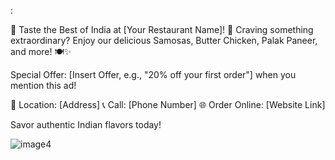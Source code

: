 :

🌟 Taste the Best of India at [Your Restaurant Name]! 🌟
Craving something extraordinary? Enjoy our delicious Samosas, Butter Chicken, Palak Paneer, and more! 🍽️✨

Special Offer: [Insert Offer, e.g., "20% off your first order"] when you mention this ad!

📍 Location: [Address] 📞 Call: [Phone Number] 🌐 Order Online: [Website Link]

Savor authentic Indian flavors today!

![image4](https://github.com/user-attachments/assets/20220ee2-6989-479f-9963-7b4fdbbd5f36)
